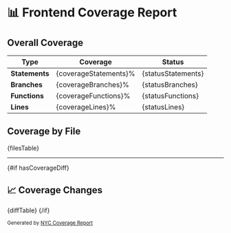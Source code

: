# 📊 Frontend Coverage Report

## Overall Coverage

| Type           | Coverage              | Status             |
| -------------- | --------------------- | ------------------ |
| **Statements** | {coverageStatements}% | {statusStatements} |
| **Branches**   | {coverageBranches}%   | {statusBranches}   |
| **Functions**  | {coverageFunctions}%  | {statusFunctions}  |
| **Lines**      | {coverageLines}%      | {statusLines}      |

## Coverage by File

{filesTable}

---

{#if hasCoverageDiff}

## 📈 Coverage Changes

{diffTable}
{/if}

<sub>Generated by [NYC Coverage Report](https://github.com/sidx1024/report-nyc-coverage-github-action)</sub>
